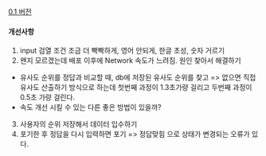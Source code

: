 [0.1 버전](https://kkodle-kkodle.netlify.app/)

#### 개선사항
1. input 검열 조건 조금 더 빡빡하게, 영어 안되게, 한글 초성, 숫자 거르기
2. 왠지 모르겠는데 배포 이후에 Network 속도가 느려짐. 원인 찾아서 해결하기
  - 유사도 순위를 정답과 비교할 때, db에 저장된 유사도 순위를 찾고 => 없으면 직접 유사도 산출하기 방식으로 하는데 첫번째 과정이 1.3초가량 걸리고 두번째 과정이 0.5초 가량 걸린다.
  - 속도 개선 시킬 수 있는 다른 좋은 방법이 있을까?
3. 사용자의 순위 저장해서 데이터 입수하기
4. 포기한 후 정답을 다시 입력하면 포기 => 정답맞힘 으로 상태가 변경되는 오류가 있다.
